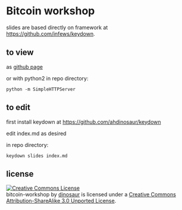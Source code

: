 # Bitcoin workshop

slides are based directly on framework at https://github.com/infews/keydown.

## to view

as [github page](http://ahdinosaur.github.io/bitcoin-workshop)

or with python2 in repo directory:

    python -m SimpleHTTPServer

## to edit

first install keydown at https://github.com/ahdinosaur/keydown

edit index.md as desired

in repo directory:

    keydown slides index.md

## license

<a rel="license" href="http://creativecommons.org/licenses/by-sa/3.0/deed.en_US"><img alt="Creative Commons License" style="border-width:0" src="http://i.creativecommons.org/l/by-sa/3.0/88x31.png" /></a><br /><span xmlns:dct="http://purl.org/dc/terms/" property="dct:title">bitcoin-workshop</span> by <a xmlns:cc="http://creativecommons.org/ns#" href="https://dinosaur.io" property="cc:attributionName" rel="cc:attributionURL">dinosaur</a> is licensed under a <a rel="license" href="http://creativecommons.org/licenses/by-sa/3.0/deed.en_US">Creative Commons Attribution-ShareAlike 3.0 Unported License</a>. 
